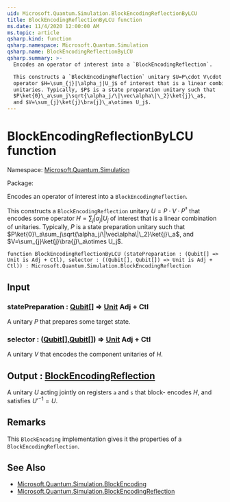 ```yaml
---
uid: Microsoft.Quantum.Simulation.BlockEncodingReflectionByLCU
title: BlockEncodingReflectionByLCU function
ms.date: 11/4/2020 12:00:00 AM
ms.topic: article
qsharp.kind: function
qsharp.namespace: Microsoft.Quantum.Simulation
qsharp.name: BlockEncodingReflectionByLCU
qsharp.summary: >-
  Encodes an operator of interest into a `BlockEncodingReflection`.

  This constructs a `BlockEncodingReflection` unitary $U=P\cdot V\cdot P^\dagger$ that encodes some
  operator $H=\sum_{j}|\alpha_j|U_j$ of interest that is a linear combination of
  unitaries. Typically, $P$ is a state preparation unitary such that
  $P\ket{0}\_a\sum_j\sqrt{\alpha_j/\|\vec\alpha\|\_2}\ket{j}\_a$,
  and $V=\sum_{j}\ket{j}\bra{j}\_a\otimes U_j$.
---
```


# BlockEncodingReflectionByLCU function

Namespace: [Microsoft.Quantum.Simulation](xref:Microsoft.Quantum.Simulation)

Package: [](https://nuget.org/packages/)


Encodes an operator of interest into a `BlockEncodingReflection`.This constructs a `BlockEncodingReflection` unitary $U=P\cdot V\cdot P^\dagger$ that encodes someoperator $H=\sum_{j}|\alpha_j|U_j$ of interest that is a linear combination ofunitaries. Typically, $P$ is a state preparation unitary such that$P\ket{0}\_a\sum_j\sqrt{\alpha_j/\|\vec\alpha\|\_2}\ket{j}\_a$,and $V=\sum_{j}\ket{j}\bra{j}\_a\otimes U_j$.

```qsharp
function BlockEncodingReflectionByLCU (statePreparation : (Qubit[] => Unit is Adj + Ctl), selector : ((Qubit[], Qubit[]) => Unit is Adj + Ctl)) : Microsoft.Quantum.Simulation.BlockEncodingReflection
```


## Input

### statePreparation : [Qubit](xref:microsoft.quantum.lang-ref.qubit)[] => [Unit](xref:microsoft.quantum.lang-ref.unit) Adj + Ctl

A unitary $P$ that prepares some target state.


### selector : ([Qubit](xref:microsoft.quantum.lang-ref.qubit)[],[Qubit](xref:microsoft.quantum.lang-ref.qubit)[]) => [Unit](xref:microsoft.quantum.lang-ref.unit) Adj + Ctl

A unitary $V$ that encodes the component unitaries of $H$.



## Output : [BlockEncodingReflection](xref:Microsoft.Quantum.Simulation.BlockEncodingReflection)

A unitary $U$ acting jointly on registers `a` and `s` that block-encodes $H$, and satisfies $U'^{-1} = U$.

## Remarks

This `BlockEncoding` implementation gives it the properties of a`BlockEncodingReflection`.

## See Also

- [Microsoft.Quantum.Simulation.BlockEncoding](xref:Microsoft.Quantum.Simulation.BlockEncoding)
- [Microsoft.Quantum.Simulation.BlockEncodingReflection](xref:Microsoft.Quantum.Simulation.BlockEncodingReflection)